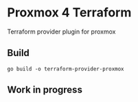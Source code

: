 # Proxmox  4 Terraform

Terraform provider plugin for proxmox

## Build

```
go build -o terraform-provider-proxmox
```

## Work in progress
